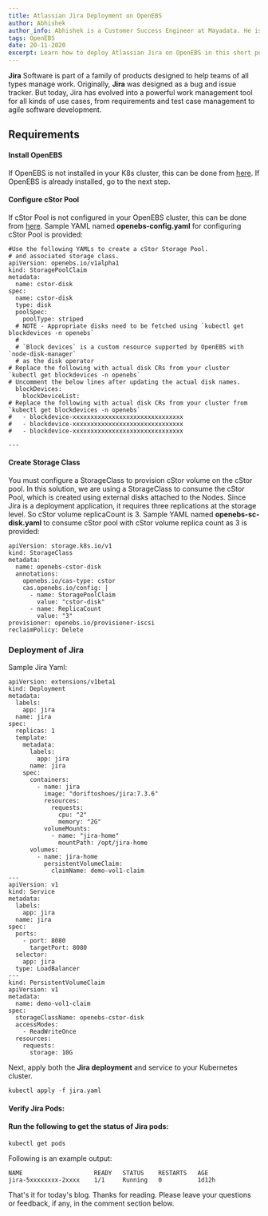 ```yaml
---
title: Atlassian Jira Deployment on OpenEBS
author: Abhishek
author_info: Abhishek is a Customer Success Engineer at Mayadata. He is currently working with Kubernetes and Docker.
tags: OpenEBS
date: 20-11-2020
excerpt: Learn how to deploy Atlassian Jira on OpenEBS in this short post.
--- 
```


**Jira** Software is part of a family of products designed to help teams of all types manage work. Originally, **Jira** was designed as a bug and issue tracker. But today, Jira has evolved into a powerful work management tool for all kinds of use cases, from requirements and test case management to agile software development.

## Requirements

#### Install OpenEBS

If OpenEBS is not installed in your K8s cluster, this can be done from [here](https://docs.openebs.io/docs/next/installation.html). If OpenEBS is already installed, go to the next step.

#### Configure cStor Pool

If cStor Pool is not configured in your OpenEBS cluster, this can be done from [here](https://docs.openebs.io/docs/next/ugcstor.html#creating-cStor-storage-pools). Sample YAML named **openebs-config.yaml** for configuring cStor Pool is provided:

```
#Use the following YAMLs to create a cStor Storage Pool.
# and associated storage class.
apiVersion: openebs.io/v1alpha1
kind: StoragePoolClaim
metadata:
  name: cstor-disk
spec:
  name: cstor-disk
  type: disk
  poolSpec:
    poolType: striped
  # NOTE - Appropriate disks need to be fetched using `kubectl get blockdevices -n openebs`
  #
  # `Block devices` is a custom resource supported by OpenEBS with `node-disk-manager`
  # as the disk operator
# Replace the following with actual disk CRs from your cluster `kubectl get blockdevices -n openebs`
# Uncomment the below lines after updating the actual disk names.
  blockDevices:
    blockDeviceList:
# Replace the following with actual disk CRs from your cluster from `kubectl get blockdevices -n openebs`
#   - blockdevice-xxxxxxxxxxxxxxxxxxxxxxxxxxxxxxx
#   - blockdevice-xxxxxxxxxxxxxxxxxxxxxxxxxxxxxxx
#   - blockdevice-xxxxxxxxxxxxxxxxxxxxxxxxxxxxxxx

---
```

#### Create Storage Class

You must configure a StorageClass to provision cStor volume on the cStor pool. In this solution, we are using a StorageClass to consume the cStor Pool, which is created using external disks attached to the Nodes. Since Jira is a deployment application, it requires three replications at the storage level. So cStor volume replicaCount is 3. Sample YAML named **openebs-sc-disk.yaml** to consume cStor pool with cStor volume replica count as 3 is provided:

```
apiVersion: storage.k8s.io/v1
kind: StorageClass
metadata:
  name: openebs-cstor-disk
  annotations:
    openebs.io/cas-type: cstor
    cas.openebs.io/config: |
      - name: StoragePoolClaim
        value: "cstor-disk"
      - name: ReplicaCount
        value: "3"       
provisioner: openebs.io/provisioner-iscsi
reclaimPolicy: Delete
```

### Deployment of Jira

Sample Jira Yaml:

```
apiVersion: extensions/v1beta1
kind: Deployment
metadata:
  labels:
    app: jira
  name: jira
spec:
  replicas: 1
  template:
    metadata:
      labels:
        app: jira
      name: jira
    spec:
      containers:
        - name: jira
          image: "doriftoshoes/jira:7.3.6"
          resources:
            requests:
              cpu: "2"
              memory: "2G"
          volumeMounts:
            - name: "jira-home"
              mountPath: /opt/jira-home
      volumes:
        - name: jira-home
          persistentVolumeClaim:
            claimName: demo-vol1-claim
---
apiVersion: v1
kind: Service
metadata:
  labels:
    app: jira
  name: jira
spec:
  ports:
    - port: 8080
      targetPort: 8080
  selector:
    app: jira
  type: LoadBalancer
---
kind: PersistentVolumeClaim
apiVersion: v1
metadata:
  name: demo-vol1-claim
spec:
  storageClassName: openebs-cstor-disk
  accessModes:
    - ReadWriteOnce
  resources:
    requests:
      storage: 10G
```

Next, apply both the **Jira deployment** and service to your Kubernetes cluster.

```kubectl apply -f jira.yaml```

#### Verify Jira Pods:

#### Run the following to get the status of Jira pods:

```kubectl get pods```

Following is an example output:

```
NAME                    READY   STATUS    RESTARTS   AGE
jira-5xxxxxxxx-2xxxx    1/1     Running   0          1d12h
```

That's it for today's blog. Thanks for reading. Please leave your questions or feedback, if any, in the comment section below.